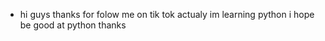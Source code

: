 - hi guys 
thanks for folow me on tik tok
actualy im learning python
i hope be good at python
thanks
